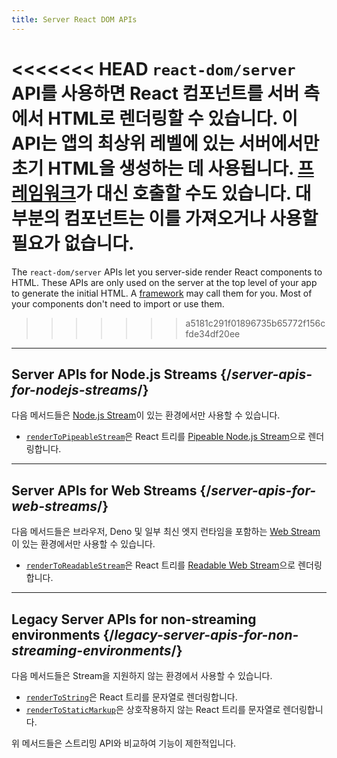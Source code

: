 ```yaml
---
title: Server React DOM APIs
---
```


<Intro>

<<<<<<< HEAD
`react-dom/server` API를 사용하면 React 컴포넌트를 서버 측에서 HTML로 렌더링할 수 있습니다. 이 API는 앱의 최상위 레벨에 있는 서버에서만 초기 HTML을 생성하는 데 사용됩니다. [프레임워크](/learn/start-a-new-react-project#production-grade-react-frameworks)가 대신 호출할 수도 있습니다. 대부분의 컴포넌트는 이를 가져오거나 사용할 필요가 없습니다.
=======
The `react-dom/server` APIs let you server-side render React components to HTML. These APIs are only used on the server at the top level of your app to generate the initial HTML. A [framework](/learn/start-a-new-react-project#full-stack-frameworks) may call them for you. Most of your components don't need to import or use them.
>>>>>>> a5181c291f01896735b65772f156cfde34df20ee

</Intro>

---

## Server APIs for Node.js Streams {/*server-apis-for-nodejs-streams*/}

다음 메서드들은 [Node.js Stream](https://nodejs.org/api/stream.html)이 있는 환경에서만 사용할 수 있습니다.

* [`renderToPipeableStream`](/reference/react-dom/server/renderToPipeableStream)은 React 트리를 [Pipeable Node.js Stream](https://nodejs.org/api/stream.html)으로 렌더링합니다.

---

## Server APIs for Web Streams {/*server-apis-for-web-streams*/}

다음 메서드들은 브라우저, Deno 및 일부 최신 엣지 런타임을 포함하는 [Web Stream](https://developer.mozilla.org/en-US/docs/Web/API/Streams_API)이 있는 환경에서만 사용할 수 있습니다.

* [`renderToReadableStream`](/reference/react-dom/server/renderToReadableStream)은 React 트리를 [Readable Web Stream](https://developer.mozilla.org/en-US/docs/Web/API/ReadableStream)으로 렌더링합니다.

---

## Legacy Server APIs for non-streaming environments {/*legacy-server-apis-for-non-streaming-environments*/}

다음 메서드들은 Stream을 지원하지 않는 환경에서 사용할 수 있습니다.

* [`renderToString`](/reference/react-dom/server/renderToString)은 React 트리를 문자열로 렌더링합니다.
* [`renderToStaticMarkup`](/reference/react-dom/server/renderToStaticMarkup)은 상호작용하지 않는 React 트리를 문자열로 렌더링합니다.

위 메서드들은 스트리밍 API와 비교하여 기능이 제한적입니다.
